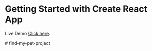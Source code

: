 # Getting Started with Create React App

Live Demo [Click here](https://admirable-torte-e51d6b.netlify.app/).

#   f i n d - m y - p e t - p r o j e c t 

 
